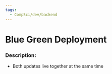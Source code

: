 ```yaml
---
tags:
  - CompSci/dev/backend
---
```

# Blue Green Deployment
### Description:
- Both updates live together at the same time
